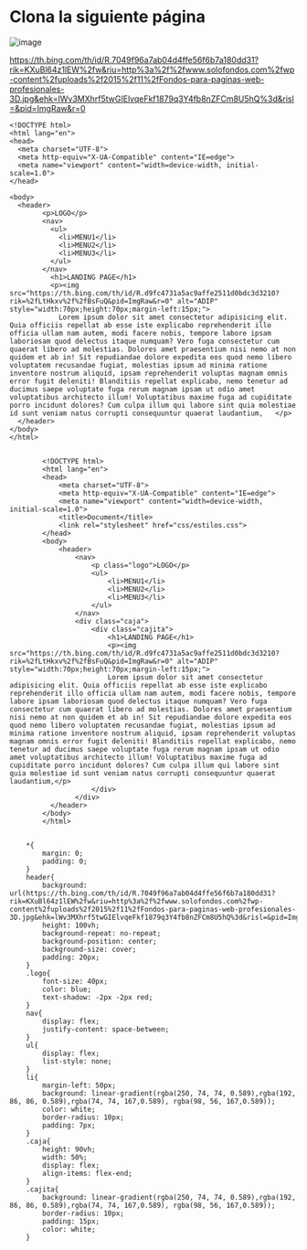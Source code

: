 # Clona la siguiente página

![image](https://user-images.githubusercontent.com/91554777/165874800-e4757824-1207-4357-9426-c956fe3abc55.png)

https://th.bing.com/th/id/R.7049f96a7ab04d4ffe56f6b7a180dd31?rik=KXuBl64z1lEW%2fw&riu=http%3a%2f%2fwww.solofondos.com%2fwp-content%2fuploads%2f2015%2f11%2fFondos-para-paginas-web-profesionales-3D.jpg&ehk=lWv3MXhrf5twGIElvqeFkf1879q3Y4fb8nZFCm8U5hQ%3d&risl=&pid=ImgRaw&r=0


    <!DOCTYPE html>
    <html lang="en">
    <head>
      <meta charset="UTF-8">
      <meta http-equiv="X-UA-Compatible" content="IE=edge">
      <meta name="viewport" content="width=device-width, initial-scale=1.0">
    </head>
    
    <body>
      <header>
            <p>LOGO</p>
            <nav>
              <ul>
                <li>MENU1</li>
                <li>MENU2</li>
                <li>MENU3</li>
              </ul>
            </nav>
              <h1>LANDING PAGE</h1>
              <p><img src="https://th.bing.com/th/id/R.d9fc4731a5ac9affe2511d0bdc3d3210?rik=%2fLtHkxv%2f%2fBsFuQ&pid=ImgRaw&r=0" alt="ADIP" style="width:70px;height:70px;margin-left:15px;">
                Lorem ipsum dolor sit amet consectetur adipisicing elit. Quia officiis repellat ab esse iste explicabo reprehenderit illo officia ullam nam autem, modi facere nobis, tempore labore ipsam laboriosam quod delectus itaque numquam? Vero fuga consectetur cum quaerat libero ad molestias. Dolores amet praesentium nisi nemo at non quidem et ab in! Sit repudiandae dolore expedita eos quod nemo libero voluptatem recusandae fugiat, molestias ipsum ad minima ratione inventore nostrum aliquid, ipsam reprehenderit voluptas magnam omnis error fugit deleniti! Blanditiis repellat explicabo, nemo tenetur ad ducimus saepe voluptate fuga rerum magnam ipsam ut odio amet voluptatibus architecto illum! Voluptatibus maxime fuga ad cupiditate porro incidunt dolores? Cum culpa illum qui labore sint quia molestiae id sunt veniam natus corrupti consequuntur quaerat laudantium,   </p>
      </header>
    </body>
    </html>


            <!DOCTYPE html>
            <html lang="en">
            <head>
                <meta charset="UTF-8">
                <meta http-equiv="X-UA-Compatible" content="IE=edge">
                <meta name="viewport" content="width=device-width, initial-scale=1.0">
                <title>Document</title>
                <link rel="stylesheet" href="css/estilos.css">
            </head>
            <body>
                <header>
                    <nav>
                        <p class="logo">LOGO</p>
                        <ul>
                            <li>MENU1</li>
                            <li>MENU2</li>
                            <li>MENU3</li>
                        </ul>
                    </nav>
                    <div class="caja">
                        <div class="cajita">
                            <h1>LANDING PAGE</h1>
                            <p><img src="https://th.bing.com/th/id/R.d9fc4731a5ac9affe2511d0bdc3d3210?rik=%2fLtHkxv%2f%2fBsFuQ&pid=ImgRaw&r=0" alt="ADIP" style="width:70px;height:70px;margin-left:15px;">
                            Lorem ipsum dolor sit amet consectetur adipisicing elit. Quia officiis repellat ab esse iste explicabo reprehenderit illo officia ullam nam autem, modi facere nobis, tempore labore ipsam laboriosam quod delectus itaque numquam? Vero fuga consectetur cum quaerat libero ad molestias. Dolores amet praesentium nisi nemo at non quidem et ab in! Sit repudiandae dolore expedita eos quod nemo libero voluptatem recusandae fugiat, molestias ipsum ad minima ratione inventore nostrum aliquid, ipsam reprehenderit voluptas magnam omnis error fugit deleniti! Blanditiis repellat explicabo, nemo tenetur ad ducimus saepe voluptate fuga rerum magnam ipsam ut odio amet voluptatibus architecto illum! Voluptatibus maxime fuga ad cupiditate porro incidunt dolores? Cum culpa illum qui labore sint quia molestiae id sunt veniam natus corrupti consequuntur quaerat laudantium,</p>
                        </div>
                    </div>
              </header>
            </body>
            </html>


        *{
            margin: 0;
            padding: 0;
        }
        header{
            background: url(https://th.bing.com/th/id/R.7049f96a7ab04d4ffe56f6b7a180dd31?rik=KXuBl64z1lEW%2fw&riu=http%3a%2f%2fwww.solofondos.com%2fwp-content%2fuploads%2f2015%2f11%2fFondos-para-paginas-web-profesionales-3D.jpg&ehk=lWv3MXhrf5twGIElvqeFkf1879q3Y4fb8nZFCm8U5hQ%3d&risl=&pid=ImgRaw&r=0);
            height: 100vh;
            background-repeat: no-repeat;
            background-position: center;
            background-size: cover;
            padding: 20px;
        }
        .logo{
            font-size: 40px;
            color: blue;
            text-shadow: -2px -2px red;
        }
        nav{
            display: flex;
            justify-content: space-between;
        }
        ul{
            display: flex;  
            list-style: none;  
        }
        li{
            margin-left: 50px;
            background: linear-gradient(rgba(250, 74, 74, 0.589),rgba(192, 86, 86, 0.589),rgba(74, 74, 167,0.589), rgba(98, 56, 167,0.589));
            color: white;
            border-radius: 10px;
            padding: 7px;
        }
        .caja{
            height: 90vh;
            width: 50%;
            display: flex;
            align-items: flex-end;
        }
        .cajita{
            background: linear-gradient(rgba(250, 74, 74, 0.589),rgba(192, 86, 86, 0.589),rgba(74, 74, 167,0.589), rgba(98, 56, 167,0.589));
            border-radius: 10px;
            padding: 15px;
            color: white;
        }
